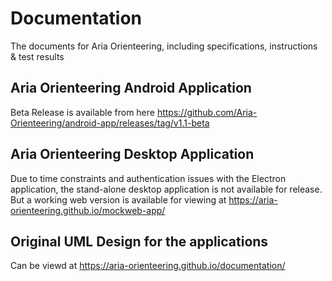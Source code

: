 # Documentation
The documents for Aria Orienteering, including specifications, instructions &amp; test results


## Aria Orienteering Android Application
Beta Release is available from here https://github.com/Aria-Orienteering/android-app/releases/tag/v1.1-beta

## Aria Orienteering Desktop Application
Due to time constraints and authentication issues with the Electron application, the stand-alone desktop application is not available for release.
But a working web version is available for viewing at https://aria-orienteering.github.io/mockweb-app/

## Original UML Design for the applications
Can be viewd at https://aria-orienteering.github.io/documentation/
